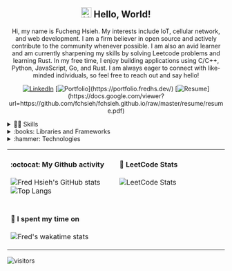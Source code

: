 <h2 align="center"> <img src='https://qpluspicture.oss-cn-beijing.aliyuncs.com/6LjjQA/Hi.gif' alt='Hi' width="24"/> Hello, World! </h1>
<p align="center">
Hi, my name is Fucheng Hsieh. My interests include IoT, cellular network, and web development. I am a firm believer in open source and actively contribute to the community whenever possible. I am also an avid learner and am currently sharpening my skills by solving Leetcode problems and learning Rust. In my free time, I enjoy building applications using C/C++, Python, JavaScript, Go, and Rust. I am always eager to connect with like-minded individuals, so feel free to reach out and say hello!
</p>

<span align="center">
  
[![LinkedIn](https://img.shields.io/badge/linkedin-%230077B5.svg?style=for-the-badge&logo=linkedin&logoColor=white)](https://www.linkedin.com/in/freddiehsieh/)
[![Portfolio](https://img.shields.io/badge/_-portfolio-8711ff?style=for-the-badge&logo=appveyor?)](https://portfolio.fredhs.dev/)
[![Resume](https://img.shields.io/badge/_-resume-ff1122?style=for-the-badge&logo=appveyor?)](https://docs.google.com/viewer?url=https://github.com/fchsieh/fchsieh.github.io/raw/master/resume/resume.pdf)

</span>

<details>
<summary> 👨‍💻 Skills </summary>
  
![Python](https://img.shields.io/badge/python-3670A0?style=for-the-badge&logo=python&logoColor=ffdd54)
![C](https://img.shields.io/badge/c-%2300599C.svg?style=for-the-badge&logo=c&logoColor=white)
![C++](https://img.shields.io/badge/c++-%2300599C.svg?style=for-the-badge&logo=c%2B%2B&logoColor=white)
![JavaScript](https://img.shields.io/badge/javascript-%23323330.svg?style=for-the-badge&logo=javascript&logoColor=%23F7DF1E)
![Go](https://img.shields.io/badge/go-%2300ADD8.svg?style=for-the-badge&logo=go&logoColor=white)
![Rust](https://img.shields.io/badge/rust-%23000000.svg?style=for-the-badge&logo=rust&logoColor=white)
![Shell Script](https://img.shields.io/badge/shell_script-%23121011.svg?style=for-the-badge&logo=gnu-bash&logoColor=white)

</details>
<details>
<summary> :books: Libraries and Frameworks </summary>

![React](https://img.shields.io/badge/react-%2320232a.svg?style=for-the-badge&logo=react&logoColor=%2361DAFB)
![NodeJS](https://img.shields.io/badge/node.js-6DA55F?style=for-the-badge&logo=node.js&logoColor=white)
![Apache Kafka](https://img.shields.io/badge/Apache%20Kafka-000?style=for-the-badge&logo=apachekafka)
![OpenCV](https://img.shields.io/badge/OpenCV-27338e?style=for-the-badge&logo=OpenCV&logoColor=white)
![Keras](https://img.shields.io/badge/Keras-FF0000?style=for-the-badge&logo=keras&logoColor=white)
![MUI](https://img.shields.io/badge/Material%20UI-007FFF?style=for-the-badge&logo=mui&logoColor=white)
  
</details>
<details>
<summary> :hammer: Technologies </summary>

![Linux](https://img.shields.io/badge/Linux-FCC624?style=for-the-badge&logo=linux&logoColor=black)
![Docker](https://img.shields.io/badge/docker-%230db7ed.svg?style=for-the-badge&logo=docker&logoColor=white)
![Kubernetes](https://img.shields.io/badge/kubernetes-%23326ce5.svg?style=for-the-badge&logo=kubernetes&logoColor=white)
![Nginx](https://img.shields.io/badge/nginx-%23009639.svg?style=for-the-badge&logo=nginx&logoColor=white)
![Apache](https://img.shields.io/badge/apache-%23D42029.svg?style=for-the-badge&logo=apache&logoColor=white)
![MongoDB](https://img.shields.io/badge/MongoDB-%234ea94b.svg?style=for-the-badge&logo=mongodb&logoColor=white)
![Postgres](https://img.shields.io/badge/postgres-%23316192.svg?style=for-the-badge&logo=postgresql&logoColor=white)
![Firebase](https://img.shields.io/badge/Firebase-039BE5?style=for-the-badge&logo=Firebase&logoColor=white)
  
</details>
  
<table width="960px">
<tr>
<td valign="top" width="50%">
      
#### :octocat: My Github activity
      
![Fred Hsieh's GitHub stats](https://github-readme-stats.vercel.app/api?username=fchsieh&count_private=true&theme=material-palenight&line_height=30&hide_border=true)
![Top Langs](https://github-readme-stats.vercel.app/api/top-langs/?username=fchsieh&layout=compact&card_width=430&count_private=true&theme=material-palenight&hide_border=true&hide=jupyter%20notebook,java)
    
</td>
<td valign="top" width="50%">
      
#### :dart: LeetCode Stats
      
![LeetCode Stats](https://leetcard.jacoblin.cool/fredhs?theme=nord&font=Source%20Code%20Pro&ext=contest&height=100&border=0&radius=4.5)
    
</td>
</tr>
<tr>
<td valign="top" width="50%">
      
#### 📆 I spent my time on

![Fred's wakatime stats](https://github-readme-stats.vercel.app/api/wakatime?username=fchsieh&theme=material-palenight&hide_border=true&custom_title=Weekly%20Development&range=last_7_days&langs_count=5&hide_progress=true)

</td>
</tr>
</table>

![visitors](https://komarev.com/ghpvc/?username=fchsieh&style=for-the-badge)
